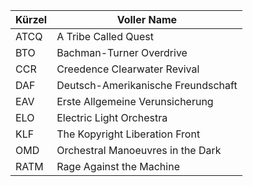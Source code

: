 | Kürzel | Voller Name                            |
|--------|----------------------------------------|
| ATCQ   | A Tribe Called Quest                   |
| BTO    | Bachman-Turner Overdrive               |
| CCR    | Creedence Clearwater Revival           |
| DAF    | Deutsch-Amerikanische Freundschaft     |
| EAV    | Erste Allgemeine Verunsicherung        |
| ELO    | Electric Light Orchestra               |
| KLF    | The Kopyright Liberation Front         |
| OMD    | Orchestral Manoeuvres in the Dark      |
| RATM   | Rage Against the Machine               |
